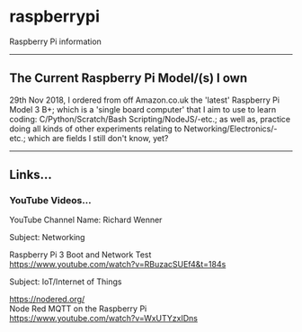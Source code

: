 # raspberrypi
Raspberry Pi information

-----

## The Current Raspberry Pi Model/(s) I own

29th Nov 2018, I ordered from off Amazon.co.uk the 'latest' Raspberry Pi Model 3 B+; which is a 'single board computer' that I aim to use to learn coding: C/Python/Scratch/Bash Scripting/NodeJS/-etc.; as well as, practice doing all kinds of other experiments relating to Networking/Electronics/-etc.; which are fields I still don't know, yet?

-----

## Links...

### YouTube Videos...

YouTube Channel Name: Richard Wenner

Subject: Networking

Raspberry Pi 3 Boot and Network Test  
https://www.youtube.com/watch?v=RBuzacSUEf4&t=184s

Subject: IoT/Internet of Things

https://nodered.org/  
Node Red MQTT on the Raspberry Pi  
https://www.youtube.com/watch?v=WxUTYzxIDns


